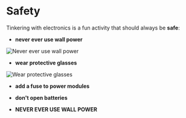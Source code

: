 # Safety

Tinkering with electronics is a fun activity that should always be **safe**: 

* **never ever use wall power** 

![Never ever use wall power]({{site.baseurl}}/assets/wallpower.jpg)

* **wear protective glasses** 

![Wear protective glasses]({{site.baseurl}}/assets/safetyglasses.jpg)

* **add a fuse to power modules**
* **don't open batteries**

* **NEVER EVER USE WALL POWER** 

